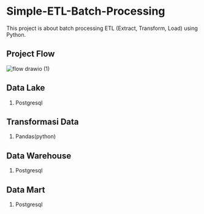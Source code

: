 # Simple-ETL-Batch-Processing
This project is about batch processing ETL (Extract, Transform, Load) using Python.

## Project Flow
![flow drawio (1)](https://github.com/AndhikaAr22/Simple-ETL-Batch-Processing/assets/116149022/c502a61b-f985-415b-b26b-3249cafaa7df)


## Data Lake
1. Postgresql

## Transformasi Data
1. Pandas(python)

## Data Warehouse
1. Postgresql

## Data Mart
1. Postgresql

